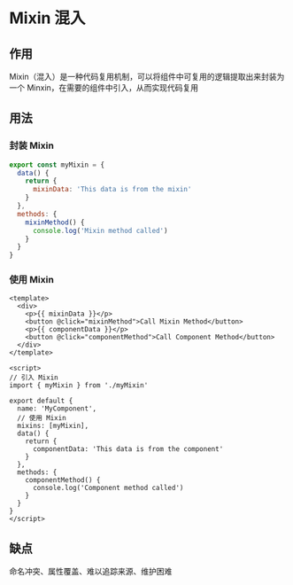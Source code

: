 # Mixin 混入

## 作用

Mixin（混入）是一种代码复用机制，可以将组件中可复用的逻辑提取出来封装为一个 Minxin，在需要的组件中引入，从而实现代码复用

## 用法

### 封装 Mixin

```js
export const myMixin = {
  data() {
    return {
      mixinData: 'This data is from the mixin'
    }
  },
  methods: {
    mixinMethod() {
      console.log('Mixin method called')
    }
  }
}

```

### 使用 Mixin

```vue
<template>
  <div>
    <p>{{ mixinData }}</p>
    <button @click="mixinMethod">Call Mixin Method</button>
    <p>{{ componentData }}</p>
    <button @click="componentMethod">Call Component Method</button>
  </div>
</template>

<script>
// 引入 Mixin
import { myMixin } from './myMixin'

export default {
  name: 'MyComponent',
  // 使用 Mixin
  mixins: [myMixin],
  data() {
    return {
      componentData: 'This data is from the component'
    }
  },
  methods: {
    componentMethod() {
      console.log('Component method called')
    }
  }
}
</script>
```

## 缺点

命名冲突、属性覆盖、难以追踪来源、维护困难
